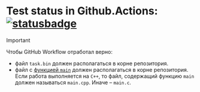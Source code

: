# Test status in Github.Actions: [![statusbadge](../../actions/workflows/classroom.yml/badge.svg?branch=main&event=workflow_dispatch)](../../actions/workflows/classroom.yml)

> [!IMPORTANT]
> Чтобы GitHub Workflow отработал верно:
> * файл `task.bin` должен располагаться в корне репозитория.
> * файл с [функцией `main`](https://en.cppreference.com/w/c/language/main_function) должен располагаться в корне репозитория. Если работа выполняется на `C++`, то файл, содержащий функцию `main` должен называться `main.cpp`. Иначе – `main.c`.
